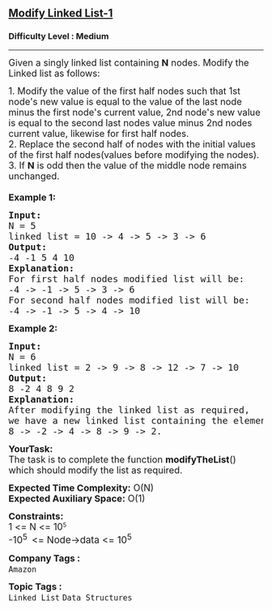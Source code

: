 <h2><a href="https://www.geeksforgeeks.org/problems/modify-linked-list-1-0546/1?page=1&company=Amazon,Microsoft&difficulty=Easy,Medium&status=unsolved&sortBy=accuracy">Modify Linked List-1</a></h2><h3>Difficulty Level : Medium</h3><hr><div class="problems_problem_content__Xm_eO"><p><span style="font-size: 18px;">Given a singly linked list containing&nbsp;<strong>N</strong>&nbsp;nodes. Modify the Linked list as follows:</span></p>
<p><span style="font-size: 18px;">1. Modify the value of the first half nodes such that 1st node's&nbsp;new value is equal to the value of the last node minus the first node's current value, 2nd node's new value is equal to the second last nodes value minus 2nd nodes current value, likewise for first half nodes.<br>2. Replace the second half of nodes with the initial values of the first half nodes(values before modifying the nodes).<br>3. If&nbsp;<strong>N</strong>&nbsp;is odd then the value of the middle node remains unchanged.<br><br><strong>Example 1:</strong></span></p>
<pre><span style="font-size: 18px;"><strong>Input:</strong>
N = 5
linked list = 10 -&gt; 4 -&gt; 5 -&gt; 3 -&gt; 6</span>
<span style="font-size: 18px;"><strong>Output:
</strong>-4 -1 5 4 10
<strong>Explanation:
</strong>For first half nodes modified list will be:
-4 -&gt; -1 -&gt; 5 -&gt; 3 -&gt; 6
For second half nodes modified list will be:
-4 -&gt; -1 -&gt; 5 -&gt; 4 -&gt; 10</span>
</pre>
<p><span style="font-size: 18px;"><strong>Example 2:</strong></span></p>
<pre><span style="font-size: 18px;"><strong>Input:</strong>
N = 6
linked list = 2 -&gt; 9 -&gt; 8 -&gt; 12 -&gt; 7 -&gt; 10</span>
<span style="font-size: 18px;"><strong>Output:</strong>
8 -2 4 8 9 2</span>
<span style="font-size: 18px;"><strong>Explanation:
</strong>After modifying the linked list as required,
we have a new linked list containing the elements as
8 -&gt; -2 -&gt; 4 -&gt; 8 -&gt; 9 -&gt; 2.</span></pre>
<p><span style="font-size: 18px;"><strong>YourTask:</strong><br>The task is to complete the function&nbsp;<strong>modifyTheList</strong>() which should modify the list as required.</span></p>
<p><span style="font-size: 18px;"><strong>Expected Time Complexity:</strong>&nbsp;O(N)<br><strong>Expected Auxiliary Space:</strong>&nbsp;O(1)</span></p>
<p><span style="font-size: 18px;"><strong>Constraints:</strong><br>1 &lt;= N &lt;=&nbsp;</span><span style="font-size: 18px;">10</span><sup>5</sup><br><span style="font-size: 14pt;">-10<sup>5&nbsp; </sup>&lt;= Node-&gt;data &lt;= 10<sup>5</sup></span></p></div><p><span style=font-size:18px><strong>Company Tags : </strong><br><code>Amazon</code>&nbsp;<br><p><span style=font-size:18px><strong>Topic Tags : </strong><br><code>Linked List</code>&nbsp;<code>Data Structures</code>&nbsp;